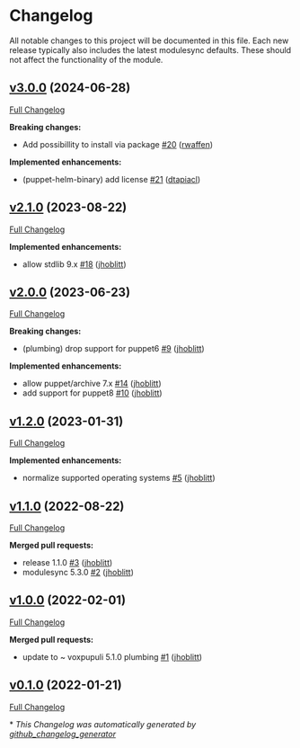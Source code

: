 # Changelog

All notable changes to this project will be documented in this file.
Each new release typically also includes the latest modulesync defaults.
These should not affect the functionality of the module.

## [v3.0.0](https://github.com/lsst-it/puppet-helm_binary/tree/v3.0.0) (2024-06-28)

[Full Changelog](https://github.com/lsst-it/puppet-helm_binary/compare/v2.1.0...v3.0.0)

**Breaking changes:**

- Add possibillity to install via package [\#20](https://github.com/lsst-it/puppet-helm_binary/pull/20) ([rwaffen](https://github.com/rwaffen))

**Implemented enhancements:**

- \(puppet-helm-binary\) add license [\#21](https://github.com/lsst-it/puppet-helm_binary/pull/21) ([dtapiacl](https://github.com/dtapiacl))

## [v2.1.0](https://github.com/lsst-it/puppet-helm_binary/tree/v2.1.0) (2023-08-22)

[Full Changelog](https://github.com/lsst-it/puppet-helm_binary/compare/v2.0.0...v2.1.0)

**Implemented enhancements:**

- allow stdlib 9.x [\#18](https://github.com/lsst-it/puppet-helm_binary/pull/18) ([jhoblitt](https://github.com/jhoblitt))

## [v2.0.0](https://github.com/lsst-it/puppet-helm_binary/tree/v2.0.0) (2023-06-23)

[Full Changelog](https://github.com/lsst-it/puppet-helm_binary/compare/v1.2.0...v2.0.0)

**Breaking changes:**

- \(plumbing\) drop support for puppet6 [\#9](https://github.com/lsst-it/puppet-helm_binary/pull/9) ([jhoblitt](https://github.com/jhoblitt))

**Implemented enhancements:**

- allow puppet/archive 7.x [\#14](https://github.com/lsst-it/puppet-helm_binary/pull/14) ([jhoblitt](https://github.com/jhoblitt))
- add support for puppet8 [\#10](https://github.com/lsst-it/puppet-helm_binary/pull/10) ([jhoblitt](https://github.com/jhoblitt))

## [v1.2.0](https://github.com/lsst-it/puppet-helm_binary/tree/v1.2.0) (2023-01-31)

[Full Changelog](https://github.com/lsst-it/puppet-helm_binary/compare/v1.1.0...v1.2.0)

**Implemented enhancements:**

- normalize supported operating systems [\#5](https://github.com/lsst-it/puppet-helm_binary/pull/5) ([jhoblitt](https://github.com/jhoblitt))

## [v1.1.0](https://github.com/lsst-it/puppet-helm_binary/tree/v1.1.0) (2022-08-22)

[Full Changelog](https://github.com/lsst-it/puppet-helm_binary/compare/v1.0.0...v1.1.0)

**Merged pull requests:**

- release 1.1.0 [\#3](https://github.com/lsst-it/puppet-helm_binary/pull/3) ([jhoblitt](https://github.com/jhoblitt))
- modulesync 5.3.0 [\#2](https://github.com/lsst-it/puppet-helm_binary/pull/2) ([jhoblitt](https://github.com/jhoblitt))

## [v1.0.0](https://github.com/lsst-it/puppet-helm_binary/tree/v1.0.0) (2022-02-01)

[Full Changelog](https://github.com/lsst-it/puppet-helm_binary/compare/v0.1.0...v1.0.0)

**Merged pull requests:**

- update to ~ voxpupuli 5.1.0 plumbing [\#1](https://github.com/lsst-it/puppet-helm_binary/pull/1) ([jhoblitt](https://github.com/jhoblitt))

## [v0.1.0](https://github.com/lsst-it/puppet-helm_binary/tree/v0.1.0) (2022-01-21)

[Full Changelog](https://github.com/lsst-it/puppet-helm_binary/compare/31b31f0af0a45c6d14559836b63c4833b0cb78ff...v0.1.0)



\* *This Changelog was automatically generated by [github_changelog_generator](https://github.com/github-changelog-generator/github-changelog-generator)*
